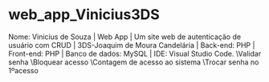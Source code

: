 # web_app_Vinicius3DS
Nome: Vinicius de Souza | Web App | Um site web de autenticação de usuário com CRUD | 3DS-Joaquim de Moura Candelária | Back-end: PHP | Front-end: PHP | Banco de dados: MySQL | IDE: Visual Studio Code.
\Validar senha
\Bloquear acesso
\Contagem de acesso ao sistema
\Trocar senha no 1ºacesso
